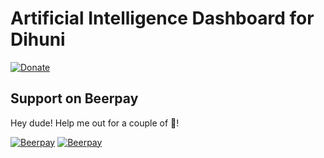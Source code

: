 # Artificial Intelligence Dashboard for Dihuni

[![Donate](https://img.shields.io/badge/Donate-PayPal-green.svg)](https://www.paypal.com/cgi-bin/webscr?cmd=_s-xclick&hosted_button_id=STYYMLHRFWY6L
)
## Support on Beerpay
Hey dude! Help me out for a couple of :beers:!

[![Beerpay](https://beerpay.io/davesteps/machLearn/badge.svg?style=beer-square)](https://beerpay.io/davesteps/machLearn)  [![Beerpay](https://beerpay.io/davesteps/machLearn/make-wish.svg?style=flat-square)](https://beerpay.io/davesteps/machLearn?focus=wish)